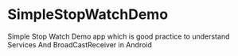 # SimpleStopWatchDemo
Simple Stop Watch Demo app which is good practice to understand Services And BroadCastReceiver in Android
